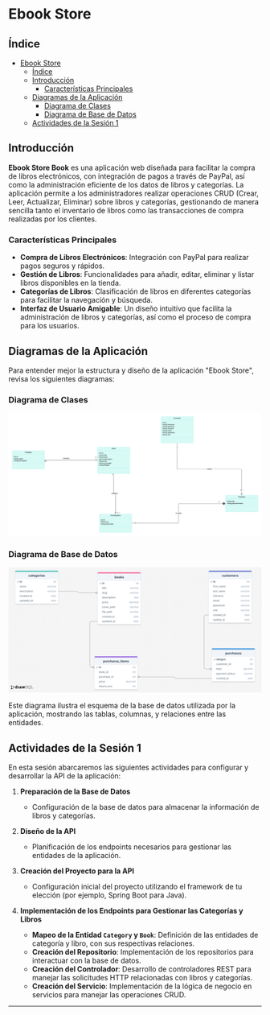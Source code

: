 # Ebook Store 

## Índice



- [Ebook Store](#ebook-store)
  - [Índice](#índice)
  - [Introducción](#introducción)
    - [Características Principales](#características-principales)
  - [Diagramas de la Aplicación](#diagramas-de-la-aplicación)
    - [Diagrama de Clases](#diagrama-de-clases)
    - [Diagrama de Base de Datos](#diagrama-de-base-de-datos)
  - [Actividades de la Sesión 1](#actividades-de-la-sesión-1)
  
## Introducción

**Ebook Store Book** es una aplicación web diseñada para facilitar la compra de libros electrónicos, con integración de pagos a través de PayPal, así como la administración eficiente de los datos de libros y categorías. La aplicación permite a los administradores realizar operaciones CRUD (Crear, Leer, Actualizar, Eliminar) sobre libros y categorías, gestionando de manera sencilla tanto el inventario de libros como las transacciones de compra realizadas por los clientes.

### Características Principales

- **Compra de Libros Electrónicos**: Integración con PayPal para realizar pagos seguros y rápidos.
- **Gestión de Libros**: Funcionalidades para añadir, editar, eliminar y listar libros disponibles en la tienda.
- **Categorías de Libros**: Clasificación de libros en diferentes categorías para facilitar la navegación y búsqueda.
- **Interfaz de Usuario Amigable**: Un diseño intuitivo que facilita la administración de libros y categorías, así como el proceso de compra para los usuarios.


## Diagramas de la Aplicación

Para entender mejor la estructura y diseño de la aplicación "Ebook Store", revisa los siguientes diagramas:

### Diagrama de Clases

![Diagrama de Clases](diagrama_clase_venta_libro.png)


### Diagrama de Base de Datos

![Diagrama de Base de Datos](diagrama_base_datos_venta_libro.png)

Este diagrama ilustra el esquema de la base de datos utilizada por la aplicación, mostrando las tablas, columnas, y relaciones entre las entidades.


## Actividades de la Sesión 1

En esta sesión abarcaremos las siguientes actividades para configurar y desarrollar la API de la aplicación:

1. **Preparación de la Base de Datos**
   - Configuración de la base de datos para almacenar la información de libros y categorías.

2. **Diseño de la API**
   - Planificación de los endpoints necesarios para gestionar las entidades de la aplicación.

3. **Creación del Proyecto para la API**
   - Configuración inicial del proyecto utilizando el framework de tu elección (por ejemplo, Spring Boot para Java).

4. **Implementación de los Endpoints para Gestionar las Categorías y Libros**
   - **Mapeo de la Entidad `Category` y `Book`**: Definición de las entidades de categoría y libro, con sus respectivas relaciones.
   - **Creación del Repositorio**: Implementación de los repositorios para interactuar con la base de datos.
   - **Creación del Controlador**: Desarrollo de controladores REST para manejar las solicitudes HTTP relacionadas con libros y categorías.
   - **Creación del Servicio**: Implementación de la lógica de negocio en servicios para manejar las operaciones CRUD.

---


